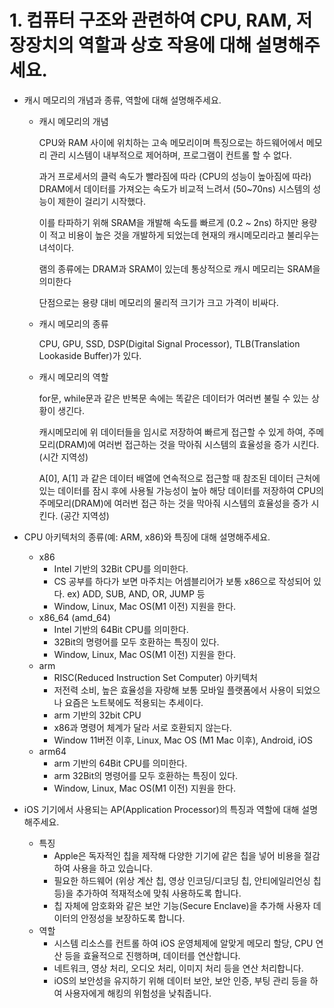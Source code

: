 # 1. 컴퓨터 구조와 관련하여 CPU, RAM, 저장장치의 역할과 상호 작용에 대해 설명해주세요.

- 캐시 메모리의 개념과 종류, 역할에 대해 설명해주세요.
    - 캐시 메모리의 개념
        
        CPU와 RAM 사이에 위치하는 고속 메모리이며 특징으로는 하드웨어에서 메모리 관리 시스템이 내부적으로 제어하며, 프로그램이 컨트롤 할 수 없다.
        
        과거 프로세서의 클럭 속도가 빨라짐에 따라 (CPU의 성능이 높아짐에 따라) DRAM에서 데이터를 가져오는 속도가 비교적 느려서 (50~70ns) 시스템의 성능이 제한이 걸리기 시작했다.
        
        이를 타파하기 위해 SRAM을 개발해 속도를 빠르게 (0.2 ~ 2ns) 하지만 용량이 적고 비용이 높은 것을 개발하게 되었는데 현재의 캐시메모리라고 불리우는 녀석이다.
        
        램의 종류에는 DRAM과 SRAM이 있는데 통상적으로 캐시 메모리는 SRAM을 의미한다
        
        단점으로는 용량 대비 메모리의 물리적 크기가 크고 가격이 비싸다.
        
    - 캐시 메모리의 종류
        
        CPU, GPU, SSD, DSP(Digital Signal Processor), TLB(Translation Lookaside Buffer)가 있다.
        
    - 캐시 메모리의 역할
        
        for문, while문과 같은 반복문 속에는 똑같은 데이터가 여러번 불릴 수 있는 상황이 생긴다.
        
        캐시메모리에 위 데이터들을 임시로 저장하여 빠르게 접근할 수 있게 하여, 주메모리(DRAM)에 여러번 접근하는 것을 막아줘 시스템의 효율성을 증가 시킨다. (시간 지역성)
        
        A[0], A[1] 과 같은 데이터 배열에 연속적으로 접근할 때 참조된 데이터 근처에 있는 데이터를 잠시 후에 사용될 가능성이 높아 해당 데이터를 저장하여 CPU의 주메모리(DRAM)에 여러번 접근 하는 것을 막아줘 시스템의 효율성을 증가 시킨다. (공간 지역성)
        
- CPU 아키텍처의 종류(예: ARM, x86)와 특징에 대해 설명해주세요.
    - x86
        - Intel 기반의 32Bit CPU를 의미한다.
        - CS 공부를 하다가 보면 마주치는 어셈블리어가 보통 x86으로 작성되어 있다.
        ex) ADD, SUB, AND, OR, JUMP 등
        - Window, Linux, Mac OS(M1 이전) 지원을 한다.
    - x86_64 (amd_64)
        - Intel 기반의 64Bit CPU를 의미한다.
        - 32Bit의 명령어를 모두 호환하는 특징이 있다.
        - Window, Linux, Mac OS(M1 이전) 지원을 한다.
    - arm
        - RISC(Reduced Instruction Set Computer) 아키텍처
        - 저전력 소비, 높은 효율성을 자랑해 보통 모바일 플랫폼에서 사용이 되었으나 
        요즘은 노트북에도 적용되는 추세이다.
        - arm 기반의 32bit CPU
        - x86과 명령어 체계가 달라 서로 호환되지 않는다.
        - Window 11버전 이후, Linux, Mac OS (M1 Mac 이후), Android, iOS
    - arm64
        - arm 기반의 64Bit CPU를 의미한다.
        - arm 32Bit의 명령어를 모두 호환하는 특징이 있다.
        - Window, Linux, Mac OS(M1 이전) 지원을 한다.
        
- iOS 기기에서 사용되는 AP(Application Processor)의 특징과 역할에 대해 설명해주세요.
    - 특징
        - Apple은 독자적인 칩을 제작해 다양한 기기에 같은 칩을 넣어 비용을 절감하여 사용을 하고 있습니다.
        - 필요한 하드웨어 (위상 계산 칩, 영상 인코딩/디코딩 칩, 안티에일리언싱 칩 등)을 추가하여 적재적소에 맞춰 사용하도록 합니다.
        - 칩 자체에 암호화와 같은 보안 기능(Secure Enclave)을 추가해 사용자 데이터의 안정성을 보장하도록 합니다.
    - 역할
        - 시스템 리소스를 컨트롤 하여 iOS 운영체제에 알맞게 메모리 할당, CPU 연산 등을 효율적으로 진행하며, 데이터를 연산합니다.
        - 네트워크, 영상 처리, 오디오 처리, 이미지 처리 등을 연산 처리합니다.
        - iOS의 보안성을 유지하기 위해 데이터 보안, 보안 인증, 부팅 관리 등을 하여 사용자에게 해킹의 위험성을 낮춰줍니다.